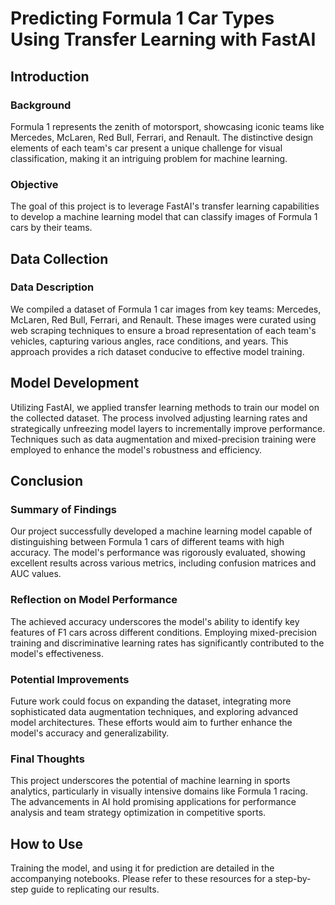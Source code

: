 # Predicting Formula 1 Car Types Using Transfer Learning with FastAI

## Introduction

### Background
Formula 1 represents the zenith of motorsport, showcasing iconic teams like Mercedes, McLaren, Red Bull, Ferrari, and Renault. The distinctive design elements of each team's car present a unique challenge for visual classification, making it an intriguing problem for machine learning.

### Objective
The goal of this project is to leverage FastAI's transfer learning capabilities to develop a machine learning model that can classify images of Formula 1 cars by their teams.

## Data Collection

### Data Description
We compiled a dataset of Formula 1 car images from key teams: Mercedes, McLaren, Red Bull, Ferrari, and Renault. These images were curated using web scraping techniques to ensure a broad representation of each team's vehicles, capturing various angles, race conditions, and years. This approach provides a rich dataset conducive to effective model training.

## Model Development

Utilizing FastAI, we applied transfer learning methods to train our model on the collected dataset. The process involved adjusting learning rates and strategically unfreezing model layers to incrementally improve performance. Techniques such as data augmentation and mixed-precision training were employed to enhance the model's robustness and efficiency.

## Conclusion

### Summary of Findings
Our project successfully developed a machine learning model capable of distinguishing between Formula 1 cars of different teams with high accuracy. The model's performance was rigorously evaluated, showing excellent results across various metrics, including confusion matrices and AUC values.

### Reflection on Model Performance
The achieved accuracy underscores the model's ability to identify key features of F1 cars across different conditions. Employing mixed-precision training and discriminative learning rates has significantly contributed to the model's effectiveness.

### Potential Improvements
Future work could focus on expanding the dataset, integrating more sophisticated data augmentation techniques, and exploring advanced model architectures. These efforts would aim to further enhance the model's accuracy and generalizability.

### Final Thoughts
This project underscores the potential of machine learning in sports analytics, particularly in visually intensive domains like Formula 1 racing. The advancements in AI hold promising applications for performance analysis and team strategy optimization in competitive sports.

## How to Use

Training the model, and using it for prediction are detailed in the accompanying notebooks. Please refer to these resources for a step-by-step guide to replicating our results.



